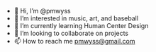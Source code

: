 - 👋 Hi, I’m @pmwyss
- 👀 I’m interested in music, art, and baseball
- 🌱 I’m currently learning Human Center Design
- 💞️ I’m looking to collaborate on projects
- 📫 How to reach me pmwyss@gmail.com

<!---
pmwyss/pmwyss is a ✨ special ✨ repository because its `README.md` (this file) appears on your GitHub profile.
You can click the Preview link to take a look at your changes.
--->
